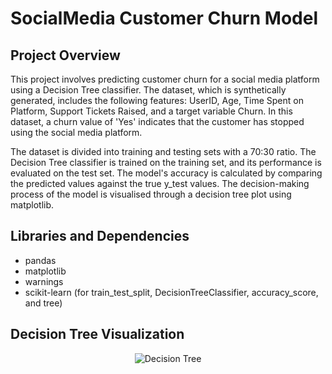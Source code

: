 # SocialMedia Customer Churn Model

## Project Overview 
This project involves predicting customer churn for a social media platform using a Decision Tree classifier. The dataset, which is synthetically generated, includes the following features: UserID, Age, Time Spent on Platform, Support Tickets Raised, and a target variable Churn. In this dataset, a churn value of 'Yes' indicates that the customer has stopped using the social media platform.

The dataset is divided into training and testing sets with a 70:30 ratio. The Decision Tree classifier is trained on the training set, and its performance is evaluated on the test set. The model's accuracy is calculated by comparing the predicted values against the true y_test values. The decision-making process of the model is visualised through a decision tree plot using matplotlib.

## Libraries and Dependencies
- pandas
- matplotlib
- warnings
- scikit-learn (for train_test_split, DecisionTreeClassifier, accuracy_score, and tree)

## Decision Tree Visualization
<!--- ![scatter plot](https://github.com/user-attachments/assets/0fd82ff9-b695-40c7-b7f3-1b9b3eb7af93) --->

<div align="center">
<img src="https://github.com/user-attachments/assets/c524ef53-d072-4737-b0bc-60cc1c5056e3" alt="Decision Tree" width="auto" height="auto">
</div>
